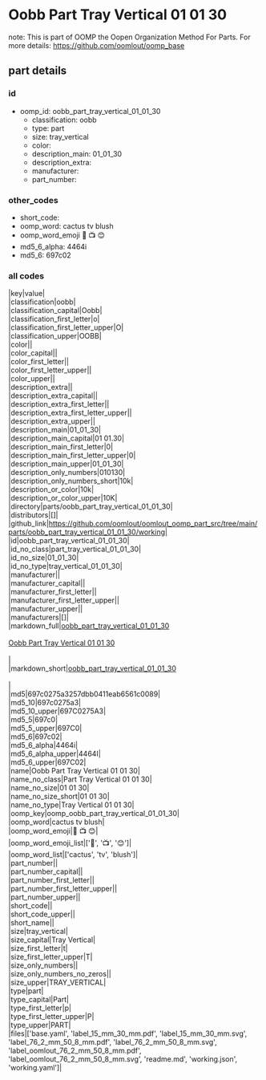 # Oobb Part Tray Vertical 01 01 30  

note: This is part of OOMP the Oopen Organization Method For Parts. For more details: https://github.com/oomlout/oomp_base

##  part details





### id
* oomp_id: oobb_part_tray_vertical_01_01_30
  * classification: oobb
  * type: part
  * size: tray_vertical
  * color: 
  * description_main: 01_01_30
  * description_extra: 
  * manufacturer: 
  * part_number: 

### other_codes
* short_code: 
* oomp_word: cactus tv blush
* oomp_word_emoji :cactus: :tv: :blush:
* md5_6_alpha: 4464i
* md5_6: 697c02

### all codes 
|key|value|  
|classification|oobb|  
|classification_capital|Oobb|  
|classification_first_letter|o|  
|classification_first_letter_upper|O|  
|classification_upper|OOBB|  
|color||  
|color_capital||  
|color_first_letter||  
|color_first_letter_upper||  
|color_upper||  
|description_extra||  
|description_extra_capital||  
|description_extra_first_letter||  
|description_extra_first_letter_upper||  
|description_extra_upper||  
|description_main|01_01_30|  
|description_main_capital|01 01.30|  
|description_main_first_letter|0|  
|description_main_first_letter_upper|0|  
|description_main_upper|01_01_30|  
|description_only_numbers|010130|  
|description_only_numbers_short|10k|  
|description_or_color|10k|  
|description_or_color_upper|10K|  
|directory|parts/oobb_part_tray_vertical_01_01_30|  
|distributors|[]|  
|github_link|https://github.com/oomlout/oomlout_oomp_part_src/tree/main/parts/oobb_part_tray_vertical_01_01_30/working|  
|id|oobb_part_tray_vertical_01_01_30|  
|id_no_class|part_tray_vertical_01_01_30|  
|id_no_size|01_01_30|  
|id_no_type|tray_vertical_01_01_30|  
|manufacturer||  
|manufacturer_capital||  
|manufacturer_first_letter||  
|manufacturer_first_letter_upper||  
|manufacturer_upper||  
|manufacturers|[]|  
|markdown_full|[oobb_part_tray_vertical_01_01_30](https://github.com/oomlout/oomlout_oomp_part_src/tree/main/parts/oobb_part_tray_vertical_01_01_30/working)<br>[](https://github.com/oomlout/oomlout_oomp_part_src/tree/main/parts/oobb_part_tray_vertical_01_01_30/working)<br>[Oobb Part Tray Vertical 01 01 30](https://github.com/oomlout/oomlout_oomp_part_src/tree/main/parts/oobb_part_tray_vertical_01_01_30/working)<br><br>|  
|markdown_short|[oobb_part_tray_vertical_01_01_30](https://github.com/oomlout/oomlout_oomp_part_src/tree/main/parts/oobb_part_tray_vertical_01_01_30/working)<br><br>|  
|md5|697c0275a3257dbb0411eab6561c0089|  
|md5_10|697c0275a3|  
|md5_10_upper|697C0275A3|  
|md5_5|697c0|  
|md5_5_upper|697C0|  
|md5_6|697c02|  
|md5_6_alpha|4464i|  
|md5_6_alpha_upper|4464I|  
|md5_6_upper|697C02|  
|name|Oobb Part Tray Vertical 01 01 30|  
|name_no_class|Part Tray Vertical 01 01 30|  
|name_no_size|01 01 30|  
|name_no_size_short|01 01 30|  
|name_no_type|Tray Vertical 01 01 30|  
|oomp_key|oomp_oobb_part_tray_vertical_01_01_30|  
|oomp_word|cactus tv blush|  
|oomp_word_emoji|:cactus: :tv: :blush:|  
|oomp_word_emoji_list|[':cactus:', ':tv:', ':blush:']|  
|oomp_word_list|['cactus', 'tv', 'blush']|  
|part_number||  
|part_number_capital||  
|part_number_first_letter||  
|part_number_first_letter_upper||  
|part_number_upper||  
|short_code||  
|short_code_upper||  
|short_name||  
|size|tray_vertical|  
|size_capital|Tray Vertical|  
|size_first_letter|t|  
|size_first_letter_upper|T|  
|size_only_numbers||  
|size_only_numbers_no_zeros||  
|size_upper|TRAY_VERTICAL|  
|type|part|  
|type_capital|Part|  
|type_first_letter|p|  
|type_first_letter_upper|P|  
|type_upper|PART|  
|files|['base.yaml', 'label_15_mm_30_mm.pdf', 'label_15_mm_30_mm.svg', 'label_76_2_mm_50_8_mm.pdf', 'label_76_2_mm_50_8_mm.svg', 'label_oomlout_76_2_mm_50_8_mm.pdf', 'label_oomlout_76_2_mm_50_8_mm.svg', 'readme.md', 'working.json', 'working.yaml']|  
